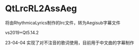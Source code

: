 # QtLrcRL2AssAeg
将由RhythmicaLyrics制作的lrc文件，转为Aegisub字幕文件

vs2019+Qt5.14.2

23-04-04
实现了对不注音的歌词使用，目前用于中文曲的字幕制作
